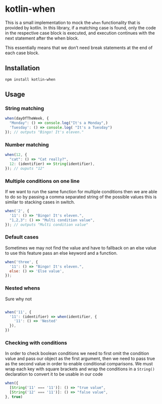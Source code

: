 # kotlin-when

This is a small implementation to mock the `when` functionality that is provided by kotlin. In this library, if a matching case is found, only the code in the respective case block is executed, and execution continues with the next statement after the when block.

This essentially means that we don’t need break statements at the end of each case block.

## Installation

`npm install kotlin-when`

## Usage

### String matching
```javascript
when(dayOfTheWeek, {
  "Monday": () => console.log("It's a Monday",)
  'Tuesday': () => console.log( "It's a Tuesday")
}); // outputs "Bingo! It's eleven."
```

### Number matching
```javascript
when(12, {
  "cat": () => "Cat really?",
  12: (identifier) => String(identifier),
}); // ouputs "12"

```

### Multiple conditions on one line
If we want to run the same function for multiple conditions then we are able to do so by passing a comma separated string of the possible values this is similar to stacking cases in switch.

```javascript
when('2', {
  '11': () => "Bingo! It's eleven.",
  "1,2,3": () => "Multi condition value",
}); // outputs "Multi condition value"
```

### Default cases
Sometimes we may not find the value and have to fallback on an else value to use this feature pass an else keyword and a function.
```javascript
when('three', {
  '11': () => "Bingo! It's eleven.",
  else: () => 'Else value',
});
```

### Nested whens 
Sure why not
```javascript

when('11', {
  '11': (identifier) => when(identifier, {
    '11': () => 'Nested'
  }),
})

```

### Checking with conditions
In order to check boolean conditions we need to first omit the condition value and pass our object as the first argument, then we need to pass true as the second value in order to enable conditional comparisons. We must wrap each key with square brackets and wrap the conditions in a `String()` declaration to convert it to be usable in our code

```javascript
when({
  [String('11' === '11')]: () => "true value",
  [String('12' === '11')]: () => "false value",
}, true)

```

